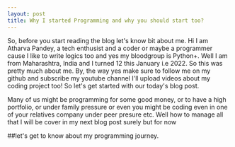 ```yaml
---
layout: post
title: Why I started Programming and why you should start too?
---
```


So, before you start reading the blog let's know bit about me. Hi I am Atharva Pandey, a tech enthusist and a coder or maybe a programmer cause I like to write logics too and yes my bloodgroup is Python+. Well I am from Maharashtra, India and I turned 12 this January i.e 2022. So this was pretty much about me. By, the way yes make sure to follow me on my github and subscribe my youtube channel I'll upload videos about my coding project too! So let's get started with our today's blog post.

Many of us might be programming for some good money, or to have a high portfolio, or under family pressure or even you might be coding even
in one of your relatives company under peer presure etc. Well how to manage all that I will be cover in my next blog post surely but for now 

##let's get to know about my programming journey.
